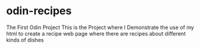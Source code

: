 # odin-recipes
The First Odin Project 
This is the Project where I Demonstrate the use of my html to create a recipe web page
where there are recipes about different kinds of dishes